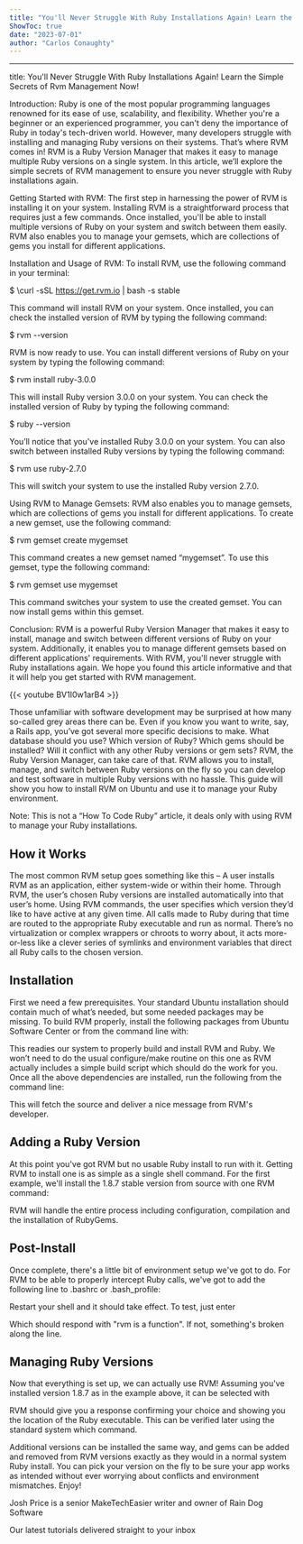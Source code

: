 ```yaml
---
title: "You'll Never Struggle With Ruby Installations Again! Learn the Simple Secrets of Rvm Management Now!"
ShowToc: true 
date: "2023-07-01"
author: "Carlos Conaughty"
---
```

*****
title: You'll Never Struggle With Ruby Installations Again! Learn the Simple Secrets of Rvm Management Now!

Introduction:
Ruby is one of the most popular programming languages renowned for its ease of use, scalability, and flexibility. Whether you're a beginner or an experienced programmer, you can't deny the importance of Ruby in today's tech-driven world. However, many developers struggle with installing and managing Ruby versions on their systems. That’s where RVM comes in! RVM is a Ruby Version Manager that makes it easy to manage multiple Ruby versions on a single system. In this article, we’ll explore the simple secrets of RVM management to ensure you never struggle with Ruby installations again.

Getting Started with RVM:
The first step in harnessing the power of RVM is installing it on your system. Installing RVM is a straightforward process that requires just a few commands. Once installed, you'll be able to install multiple versions of Ruby on your system and switch between them easily. RVM also enables you to manage your gemsets, which are collections of gems you install for different applications.

Installation and Usage of RVM:
To install RVM, use the following command in your terminal:

$ \curl -sSL https://get.rvm.io | bash -s stable

This command will install RVM on your system. Once installed, you can check the installed version of RVM by typing the following command:

$ rvm --version

RVM is now ready to use. You can install different versions of Ruby on your system by typing the following command:

$ rvm install ruby-3.0.0

This will install Ruby version 3.0.0 on your system. You can check the installed version of Ruby by typing the following command:

$ ruby --version

You’ll notice that you've installed Ruby 3.0.0 on your system. You can also switch between installed Ruby versions by typing the following command:

$ rvm use ruby-2.7.0

This will switch your system to use the installed Ruby version 2.7.0.

Using RVM to Manage Gemsets:
RVM also enables you to manage gemsets, which are collections of gems you install for different applications. To create a new gemset, use the following command:

$ rvm gemset create mygemset

This command creates a new gemset named “mygemset”. To use this gemset, type the following command:

$ rvm gemset use mygemset

This command switches your system to use the created gemset. You can now install gems within this gemset.

Conclusion:
RVM is a powerful Ruby Version Manager that makes it easy to install, manage and switch between different versions of Ruby on your system. Additionally, it enables you to manage different gemsets based on different applications' requirements. With RVM, you'll never struggle with Ruby installations again. We hope you found this article informative and that it will help you get started with RVM management.

{{< youtube BV1I0w1arB4 >}} 



Those unfamiliar with software development may be surprised at how many so-called grey areas there can be. Even if you know you want to write, say, a Rails app, you’ve got several more specific decisions to make. What database should you use? Which version of Ruby? Which gems should be installed? Will it conflict with any other Ruby versions or gem sets? RVM, the Ruby Version Manager, can take care of that. RVM allows you to install, manage, and switch between Ruby versions on the fly so you can develop and test software in multiple Ruby versions with no hassle. This guide will show you how to install RVM on Ubuntu and use it to manage your Ruby environment.
 
Note:  This is not a “How To Code Ruby” article, it deals only with using RVM to manage your Ruby installations. 
 
## How it Works
 
The most common RVM setup goes something like this – A user installs RVM as an application, either system-wide or within their home. Through RVM, the user’s chosen Ruby versions are installed automatically into that user’s home. Using RVM commands, the user specifies which version they’d like to have active at any given time. All calls made to Ruby during that time are routed to the appropriate Ruby executable and run as normal. There’s no virtualization or complex wrappers or chroots to worry about, it acts more-or-less like a clever series of symlinks and environment variables that direct all Ruby calls to the chosen version.  
 
## Installation
 
First we need a few prerequisites. Your standard Ubuntu installation should contain much of what’s needed, but some needed packages may be missing. To build RVM properly, install the following packages from Ubuntu Software Center or from the command line with:
 
This readies our system to properly build and install RVM and Ruby. We won’t need to do the usual configure/make routine on this one as RVM actually includes a simple build script which should do the work for you. Once all the above dependencies are installed, run the following from the command line:
 
This will fetch the source and deliver a nice message from RVM's developer.
 

 
## Adding a Ruby Version
 
At this point you've got RVM but no usable Ruby install to run with it. Getting RVM to install one is as simple as a single shell command. For the first example, we'll install the 1.8.7 stable version from source with one RVM command:
 
RVM will handle the entire process including configuration, compilation and the installation of RubyGems.  
 
## Post-Install
 
Once complete, there's a little bit of environment setup we've got to do. For RVM to be able to properly intercept Ruby calls, we've got to add the following line to .bashrc or .bash_profile:
 
Restart your shell and it should take effect. To test, just enter 
 
Which should respond with "rvm is a function".  If not, something's broken along the line.  
 
## Managing Ruby Versions
 
Now that everything is set up, we can actually use RVM!  Assuming you've installed version 1.8.7 as in the example above, it can be selected with 
 
RVM should give you a response confirming your choice and showing you the location of the Ruby executable. This can be verified later using the standard system which command.  
 
Additional versions can be installed the same way, and gems can be added and removed from RVM versions exactly as they would in a normal system Ruby install. You can pick your version on the fly to be sure your app works as intended without ever worrying about conflicts and environment mismatches. Enjoy!
 
Josh Price is a senior MakeTechEasier writer and owner of Rain Dog Software
 
Our latest tutorials delivered straight to your inbox




